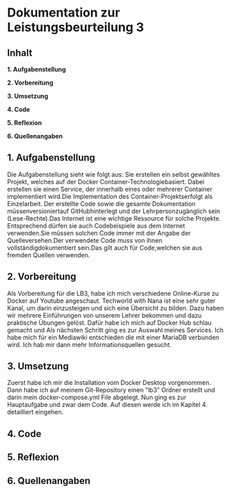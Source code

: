 # Dokumentation zur Leistungsbeurteilung 3 
## Inhalt 
**1. Aufgabenstellung**
   
**2. Vorbereitung**

**3. Umsetzung**
   
**4. Code**

**5. Reflexion**
   
**6. Quellenangaben**

## 1. Aufgabenstellung

Die Aufgabenstellung sieht wie folgt aus:
Sie erstellen ein selbst gewähltes Projekt, welches auf der Docker Container-Technologiebasiert. Dabei erstellen sie einen Service, der innerhalb eines oder mehrerer Container implementiert wird.Die Implementation des Container-Projektserfolgt als Einzelarbeit. Der erstellte Code sowie die gesamte Dokumentation müssenversioniertauf GitHubhinterlegt und der Lehrpersonzugänglich sein (Lese-Rechte).Das Internet ist eine wichtige Ressource für solche Projekte. Entsprechend dürfen sie auch Codebeispiele aus dem Internet verwenden.Sie müssen solchen Code immer mit der Angabe der Quelleversehen.Der verwendete Code muss von ihnen vollständigdokumentiert sein.Das gilt auch für Code,welchen sie aus fremden Quellen verwenden. 

## 2. Vorbereitung
Als Vorbereitung für die LB3, habe ich mich verschiedene Online-Kurse zu Docker auf Youtube angeschaut. Techworld with Nana ist eine sehr guter Kanal, um darin einzusteigen und sich eine Übersicht zu bilden. Dazu haben wir mehrere Einführungen von unserem Lehrer bekommen und dazu praktische Übungen gelöst. Dafür habe ich mich auf Docker Hub schlau gemacht und 
Als nächsten Schritt ging es zur Auswahl meines Services. Ich habe mich für ein Mediawiki entschieden die mit einer MariaDB verbunden wird. Ich hab mir dann mehr Informationsquellen gesucht.


## 3. Umsetzung
Zuerst habe ich mir die Installation vom Docker Desktop vorgenommen. Dann habe ich auf meinem Git-Repository einen "lb3" Ordner erstellt und darin mein docker-compose.yml File abgelegt. Nun ging es zur Hauptaufgabe und zwar dem Code. Auf diesen werde ich im Kapitel 4. detailliert eingehen. 

## 4. Code 


## 5. Reflexion

## 6. Quellenangaben